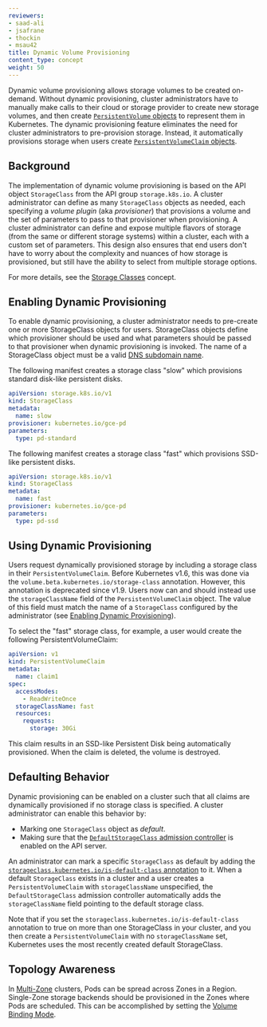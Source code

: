 ```yaml
---
reviewers:
- saad-ali
- jsafrane
- thockin
- msau42
title: Dynamic Volume Provisioning
content_type: concept
weight: 50
---
```


<!-- overview -->

Dynamic volume provisioning allows storage volumes to be created on-demand.
Without dynamic provisioning, cluster administrators have to manually make
calls to their cloud or storage provider to create new storage volumes, and
then create [`PersistentVolume` objects](/docs/concepts/storage/persistent-volumes/)
to represent them in Kubernetes. The dynamic provisioning feature eliminates
the need for cluster administrators to pre-provision storage. Instead, it
automatically provisions storage when users create
[`PersistentVolumeClaim` objects](/docs/concepts/storage/persistent-volumes/).

<!-- body -->

## Background

The implementation of dynamic volume provisioning is based on the API object `StorageClass`
from the API group `storage.k8s.io`. A cluster administrator can define as many
`StorageClass` objects as needed, each specifying a *volume plugin* (aka
*provisioner*) that provisions a volume and the set of parameters to pass to
that provisioner when provisioning.
A cluster administrator can define and expose multiple flavors of storage (from
the same or different storage systems) within a cluster, each with a custom set
of parameters. This design also ensures that end users don't have to worry
about the complexity and nuances of how storage is provisioned, but still
have the ability to select from multiple storage options.

For more details, see the [Storage Classes](/docs/concepts/storage/storage-classes/) concept.

## Enabling Dynamic Provisioning

To enable dynamic provisioning, a cluster administrator needs to pre-create
one or more StorageClass objects for users.
StorageClass objects define which provisioner should be used and what parameters
should be passed to that provisioner when dynamic provisioning is invoked.
The name of a StorageClass object must be a valid
[DNS subdomain name](/docs/concepts/overview/working-with-objects/names#dns-subdomain-names).

The following manifest creates a storage class "slow" which provisions standard
disk-like persistent disks.

```yaml
apiVersion: storage.k8s.io/v1
kind: StorageClass
metadata:
  name: slow
provisioner: kubernetes.io/gce-pd
parameters:
  type: pd-standard
```

The following manifest creates a storage class "fast" which provisions
SSD-like persistent disks.

```yaml
apiVersion: storage.k8s.io/v1
kind: StorageClass
metadata:
  name: fast
provisioner: kubernetes.io/gce-pd
parameters:
  type: pd-ssd
```

## Using Dynamic Provisioning

Users request dynamically provisioned storage by including a storage class in
their `PersistentVolumeClaim`. Before Kubernetes v1.6, this was done via the
`volume.beta.kubernetes.io/storage-class` annotation. However, this annotation
is deprecated since v1.9. Users now can and should instead use the
`storageClassName` field of the `PersistentVolumeClaim` object. The value of
this field must match the name of a `StorageClass` configured by the
administrator (see [Enabling Dynamic Provisioning](#enabling-dynamic-provisioning)).

To select the "fast" storage class, for example, a user would create the
following PersistentVolumeClaim:

```yaml
apiVersion: v1
kind: PersistentVolumeClaim
metadata:
  name: claim1
spec:
  accessModes:
    - ReadWriteOnce
  storageClassName: fast
  resources:
    requests:
      storage: 30Gi
```

This claim results in an SSD-like Persistent Disk being automatically
provisioned. When the claim is deleted, the volume is destroyed.

## Defaulting Behavior

Dynamic provisioning can be enabled on a cluster such that all claims are
dynamically provisioned if no storage class is specified. A cluster administrator
can enable this behavior by:

- Marking one `StorageClass` object as *default*.
- Making sure that the [`DefaultStorageClass` admission controller](/docs/reference/access-authn-authz/admission-controllers/#defaultstorageclass)
  is enabled on the API server.

An administrator can mark a specific `StorageClass` as default by adding the
[`storageclass.kubernetes.io/is-default-class` annotation](/docs/reference/labels-annotations-taints/#storageclass-kubernetes-io-is-default-class) to it.
When a default `StorageClass` exists in a cluster and a user creates a
`PersistentVolumeClaim` with `storageClassName` unspecified, the
`DefaultStorageClass` admission controller automatically adds the
`storageClassName` field pointing to the default storage class.

Note that if you set the `storageclass.kubernetes.io/is-default-class`
annotation to true on more than one StorageClass in your cluster, and you then
create a `PersistentVolumeClaim` with no `storageClassName` set, Kubernetes
uses the most recently created default StorageClass.

## Topology Awareness

In [Multi-Zone](/docs/setup/best-practices/multiple-zones/) clusters, Pods can be spread across
Zones in a Region. Single-Zone storage backends should be provisioned in the Zones where
Pods are scheduled. This can be accomplished by setting the
[Volume Binding Mode](/docs/concepts/storage/storage-classes/#volume-binding-mode).

